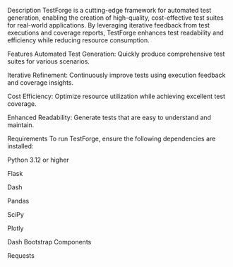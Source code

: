 Description
TestForge is a cutting-edge framework for automated test generation, enabling the creation of high-quality, cost-effective test suites for real-world applications. By leveraging iterative feedback from test executions and coverage reports, TestForge enhances test readability and efficiency while reducing resource consumption.

Features
Automated Test Generation: Quickly produce comprehensive test suites for various scenarios.

Iterative Refinement: Continuously improve tests using execution feedback and coverage insights.

Cost Efficiency: Optimize resource utilization while achieving excellent test coverage.

Enhanced Readability: Generate tests that are easy to understand and maintain.

Requirements
To run TestForge, ensure the following dependencies are installed:

Python 3.12 or higher

Flask

Dash

Pandas

SciPy

Plotly

Dash Bootstrap Components

Requests
